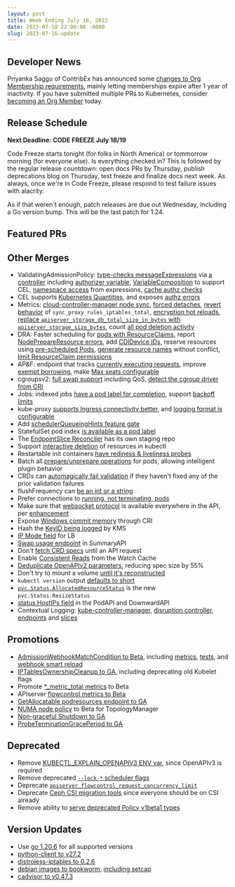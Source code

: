 ```yaml
---
layout: post
title: Week Ending July 16, 2023
date: 2023-07-18 22:00:00 -0000
slug: 2023-07-16-update
---
```


## Developer News

Priyanka Saggu of ContribEx has announced some [changes to Org Membership requirements](https://groups.google.com/a/kubernetes.io/g/dev/c/X6zDzaDRYaU), mainly letting memberships expire after 1 year of inactivity.  If you have submitted multiple PRs to Kubernetes, consider [becoming an Org Member](https://github.com/kubernetes/community/blob/master/community-membership.md#member) today.

## Release Schedule

**Next Deadline: CODE FREEZE July 18/19**

Code Freeze starts tonight (for folks in North America) or tommorrow morning (for everyone else).  Is everything checked in?  This is followed by the regular release countdown: open docs PRs by Thursday, publish deprecations blog on Thursday, test freeze and finalize docs next week. As always, once we're in Code Freeze, please respond to test failure issues with alacrity.

As if that weren't enough, patch releases are due out Wednesday, including a Go version bump.  This will be the last patch for 1.24.

## Featured PRs


## Other Merges

* ValidatingAdmissionPolicy: [type-checks messageExpressions](https://github.com/kubernetes/kubernetes/pull/119209) via [a controller](https://github.com/kubernetes/kubernetes/pull/117377) including [authorizer variable](https://github.com/kubernetes/kubernetes/pull/118540), [VariableComposition](https://github.com/kubernetes/kubernetes/pull/118764) to support CEL, [namespace access](https://github.com/kubernetes/kubernetes/pull/118267) from expressions, [cache authz checks](https://github.com/kubernetes/kubernetes/pull/116443)
* CEL supports [Kubernetes Quantities](https://github.com/kubernetes/kubernetes/pull/118803), and exposes [authz errors](https://github.com/kubernetes/kubernetes/pull/118804)
* Metrics: [cloud-controller-manager node sync](https://github.com/kubernetes/kubernetes/pull/119241), [forced detaches](https://github.com/kubernetes/kubernetes/pull/119185), [revert behavior](https://github.com/kubernetes/kubernetes/pull/119140) of `sync_proxy_rules_iptables_total`, [encryption hot reloads](https://github.com/kubernetes/kubernetes/pull/119008), [replace `apiserver_storage_db_total_size_in_bytes` with `apiserver_storage_size_bytes`](https://github.com/kubernetes/kubernetes/pull/118812), count [all pod deletion activity](https://github.com/kubernetes/kubernetes/pull/118480)
* DRA: Faster scheduling for [pods with ResourceClaims](https://github.com/kubernetes/kubernetes/pull/119078), report [NodePrepareResource errors](https://github.com/kubernetes/kubernetes/pull/118578), add [CDIDevice IDs](https://github.com/kubernetes/kubernetes/pull/118254), reserve resources using [pre-scheduled Pods](https://github.com/kubernetes/kubernetes/pull/118209), [generate resource names](https://github.com/kubernetes/kubernetes/pull/117351) without conflict, [limit ResourceClaim permissions](https://github.com/kubernetes/kubernetes/pull/116254)
* AP&F: endpoint that tracks [currently executing requests](https://github.com/kubernetes/kubernetes/pull/119009), improve [exempt borrowing](https://github.com/kubernetes/kubernetes/pull/118782), make [Max seats configurable](https://github.com/kubernetes/kubernetes/pull/118601)
* cgroupsv2: [full swap support](https://github.com/kubernetes/kubernetes/pull/118764) including QoS, [detect the cgroup driver from CRI](https://github.com/kubernetes/kubernetes/pull/118770)
* Jobs: indexed jobs [have a pod label for completion](https://github.com/kubernetes/kubernetes/pull/118883), support [backoff limits](https://github.com/kubernetes/kubernetes/pull/118009)
* kube-proxy [supports Ingress connectivity better](https://github.com/kubernetes/kubernetes/pull/116470), and [logging format is configurable](https://github.com/kubernetes/kubernetes/pull/117800)
* Add [schedulerQueueingHints feature gate](https://github.com/kubernetes/kubernetes/pull/119328)
* StatefulSet pod index [is available as a pod label](https://github.com/kubernetes/kubernetes/pull/119232)
* The [EndpointSlice Reconciler](https://github.com/kubernetes/kubernetes/pull/118953) has its own staging repo
* Support [interactive deletion](https://github.com/kubernetes/kubernetes/pull/114530) of resources in kubectl
* Restartable init containers [have rediness & liveliness probes](https://github.com/kubernetes/kubernetes/pull/119168)
* Batch all [prepare/unprepare operations](https://github.com/kubernetes/kubernetes/pull/119012) for pods, allowing intelligent plugin behavior
* CRDs can [automagically fail validation](https://github.com/kubernetes/kubernetes/pull/118990) if they haven't fixed any of the prior validation failures
* flushFrequency can [be an int or a string](https://github.com/kubernetes/kubernetes/pull/119333)
* Prefer connections to [running, not terminating, pods](https://github.com/kubernetes/kubernetes/pull/119256)
* Make sure that [websocket protocol](https://github.com/kubernetes/kubernetes/pull/119243) is available everywhere in the API, per [enhancement](https://github.com/kubernetes/enhancements/pull/3996)
* Expose [Windows commit memory](https://github.com/kubernetes/kubernetes/pull/119238) through CRI
* Hash the [KeyID being logged](https://github.com/kubernetes/kubernetes/pull/118988) by KMS
* [IP Mode field](https://github.com/kubernetes/kubernetes/pull/118895) for LB
* [Swap usage endpoint](https://github.com/kubernetes/kubernetes/pull/118865) in SummaryAPI
* Don't [fetch CRD specs](https://github.com/kubernetes/kubernetes/pull/118808) until an API request
* Enable [Consistent Reads](https://github.com/kubernetes/kubernetes/pull/118508) from the Watch Cache
* [Deduplicate OpenAPIv2 parameters](https://github.com/kubernetes/kubernetes/pull/118204), reducing spec size by 55%
* Don't try to mount a volume [until it's reconstructed](https://github.com/kubernetes/kubernetes/pull/117804)
* `kubectl version` output [defaults to short](https://github.com/kubernetes/kubernetes/pull/116720)
* [`pvc.Status.AllocatedResourceStatus`](https://github.com/kubernetes/kubernetes/pull/116335) is the new `pvc.Status.ResizeStatus`
* [status.HostIPs field](https://github.com/kubernetes/kubernetes/pull/109616) in the PodAPI and DownwardAPI
* Contextual Logging: [kube-controller-manager](https://github.com/kubernetes/kubernetes/pull/119250), [disruption controller](https://github.com/kubernetes/kubernetes/pull/119147), [endpoints](https://github.com/kubernetes/kubernetes/pull/116755) and [slices](https://github.com/kubernetes/kubernetes/pull/115295)

## Promotions

* [AdmissionWebhookMatchCondition to Beta](https://github.com/kubernetes/kubernetes/pull/119380), including [metrics](https://github.com/kubernetes/kubernetes/pull/119311), [tests](https://github.com/kubernetes/kubernetes/pull/119342#issuecomment-1638497737), and [webhook smart reload](https://github.com/kubernetes/kubernetes/pull/118051)
* [IPTablesOwnershipCleanup to GA](https://github.com/kubernetes/kubernetes/pull/119374), including deprecating old Kubelet flags
* Promote [*_metric_total metrics](https://github.com/kubernetes/kubernetes/pull/119264) to Beta
* APIserver [flowcontrol metrics to Beta](https://github.com/kubernetes/kubernetes/pull/119110)
* [GetAllocatable podresources endpoint to GA](https://github.com/kubernetes/kubernetes/pull/118973)
* [NUMA node policy](https://github.com/kubernetes/kubernetes/pull/118816) to Beta for TopologyManager
* [Non-graceful Shutdown to GA](https://github.com/kubernetes/kubernetes/pull/118228)
* [ProbeTerminationGracePeriod to GA](https://github.com/kubernetes/kubernetes/pull/114307)

## Deprecated

* Remove [KUBECTL_EXPLAIN_OPENAPIV3 ENV var](https://github.com/kubernetes/kubernetes/pull/119286), since OpenAPIv3 is required
* Remove deprecated [`--lock-*` scheduler flags](https://github.com/kubernetes/kubernetes/pull/119130)
* Deprecate [`apiserver_flowcontrol_request_concurrency_limit`](https://github.com/kubernetes/kubernetes/pull/118959)
* Deprecate [Ceph CSI migration tools](https://github.com/kubernetes/kubernetes/pull/118303) since everyone should be on CSI already
* Remove ability to [serve deprecated Policy v1beta1 types](https://github.com/kubernetes/kubernetes/pull/117666)

## Version Updates

* Use [go 1.20.6](https://github.com/kubernetes/kubernetes/pull/119324) for all supported versions
* [python-client to v27.2](https://github.com/kubernetes-client/python/releases/tag/v27.2.0)
* [distroless-iptables to 0.2.6](https://github.com/kubernetes/kubernetes/pull/119365)
* [debian images to bookworm](https://github.com/kubernetes/kubernetes/pull/119095), [including setcap](https://github.com/kubernetes/kubernetes/pull/119247)
* [cadvisor to v0.47.3](https://github.com/kubernetes/kubernetes/pull/119225)
